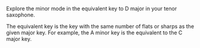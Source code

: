 Explore the minor mode in the equivalent key to D major in your tenor saxophone.

The equivalent key is the key with the same number of flats or sharps as the given major key.
For example, the A minor key is the equivalent to the C major key.